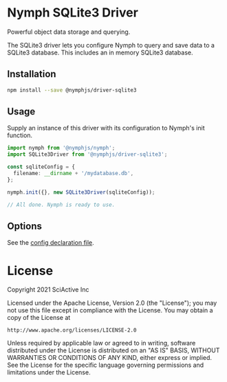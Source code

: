 # Nymph SQLite3 Driver

Powerful object data storage and querying.

The SQLite3 driver lets you configure Nymph to query and save data to a SQLite3 database. This includes an in memory SQLite3 database.

## Installation

```sh
npm install --save @nymphjs/driver-sqlite3
```

## Usage

Supply an instance of this driver with its configuration to Nymph's init function.

```ts
import nymph from '@nymphjs/nymph';
import SQLite3Driver from '@nymphjs/driver-sqlite3';

const sqliteConfig = {
  filename: __dirname + '/mydatabase.db',
};

nymph.init({}, new SQLite3Driver(sqliteConfig));

// All done. Nymph is ready to use.
```

## Options

See the [config declaration file](src/conf/d.ts).

# License

Copyright 2021 SciActive Inc

Licensed under the Apache License, Version 2.0 (the "License");
you may not use this file except in compliance with the License.
You may obtain a copy of the License at

    http://www.apache.org/licenses/LICENSE-2.0

Unless required by applicable law or agreed to in writing, software
distributed under the License is distributed on an "AS IS" BASIS,
WITHOUT WARRANTIES OR CONDITIONS OF ANY KIND, either express or implied.
See the License for the specific language governing permissions and
limitations under the License.
